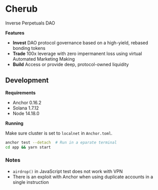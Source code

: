 # Cherub

Inverse Perpetuals DAO

**Features**

- **Invest** DAO protocol governance based on a high-yield, rebased bonding tokens
- **Trade** 100x leverage with zero impermanent loss using virtual Automated Marketing Making
- **Build** Access or provide deep, protocol-owned liquidity

## Development

**Requirements**

- Anchor 0.16.2
- Solana 1.7.12
- Node 14.18.0

**Running**

Make sure cluster is set to `localnet` in `Anchor.toml`.

```bash
anchor test --detach  # Run in a eparate terminal
cd app && yarn start
```

### Notes

* `airdrop()` in JavaScript test does not work with VPN
* There is an exploit with Anchor when using duplicate accounts in a single instruction

